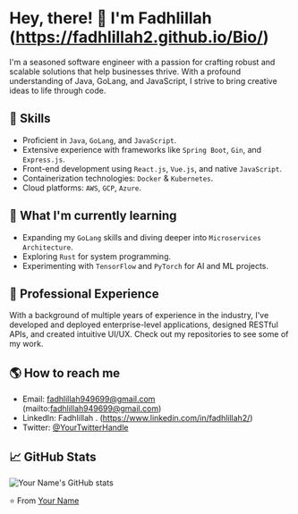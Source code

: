 # Hey, there! 👋 I'm Fadhlillah (https://fadhlillah2.github.io/Bio/)

I'm a seasoned software engineer with a passion for crafting robust and scalable solutions that help businesses thrive. With a profound understanding of Java, GoLang, and JavaScript, I strive to bring creative ideas to life through code. 

## 🚀 Skills

- Proficient in `Java`, `GoLang`, and `JavaScript`.
- Extensive experience with frameworks like `Spring Boot`, `Gin`, and `Express.js`.
- Front-end development using `React.js`, `Vue.js`, and native `JavaScript`.
- Containerization technologies: `Docker` & `Kubernetes`.
- Cloud platforms: `AWS`, `GCP`, `Azure`.

## 🌱 What I'm currently learning

- Expanding my `GoLang` skills and diving deeper into `Microservices Architecture`.
- Exploring `Rust` for system programming.
- Experimenting with `TensorFlow` and `PyTorch` for AI and ML projects.

## 💼 Professional Experience

With a background of multiple years of experience in the industry, I've developed and deployed enterprise-level applications, designed RESTful APIs, and created intuitive UI/UX. Check out my repositories to see some of my work.

## 🌎 How to reach me

- Email: fadhlillah949699@gmail.com (mailto:fadhlillah949699@gmail.com)
- LinkedIn: Fadhlillah . (https://www.linkedin.com/in/fadhlillah2/)
- Twitter: [@YourTwitterHandle](https://twitter.com/YourTwitterHandle)

## 📈 GitHub Stats

![Your Name's GitHub stats](https://github-readme-stats.vercel.app/api?username=fadhlillah2&show_icons=true&theme=radical)

⭐️ From [Your Name](https://github.com/fadhlillah2)
